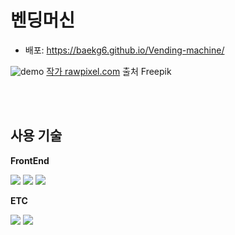 # 벤딩머신
- 배포: https://baekg6.github.io/Vending-machine/

![demo](https://user-images.githubusercontent.com/96777064/207690741-38d1ec1b-4615-4187-9419-e21129c0e9a8.jpg)
<a href="https://kr.freepik.com/free-psd/digital-device-screen-mockup-vector-with-laptop-and-smartphone-with-gradient-wallpapers_17611603.htm#query=%EB%B0%98%EC%9D%91%ED%98%95&position=5&from_view=search&track=sph">작가 rawpixel.com</a> 출처 Freepik


<br>

<br>

## 사용 기술  
**FrontEnd** <div><img src="https://img.shields.io/badge/HTML-E34F26?style=for-the-badge&logo=HTML5&logoColor=white">
  <img src="https://img.shields.io/badge/CSS-1572B6?style=for-the-badge&logo=CSS3&logoColor=white">
  <img src="https://img.shields.io/badge/JavaScript-F7DF1E?style=for-the-badge&logo=JavaScript&logoColor=white"></div>  
  
**ETC** <div><img src="https://img.shields.io/badge/GitHub-181717?style=for-the-badge&logo=GitHub&logoColor=white">
<img src="https://img.shields.io/badge/Figma-F24E1E?style=for-the-badge&logo=Figma&logoColor=white"></div>

<br>

